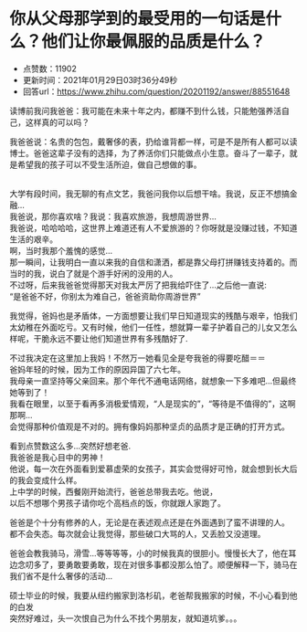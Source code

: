 # 你从父母那学到的最受用的一句话是什么？他们让你最佩服的品质是什么？
- 点赞数：11902
- 更新时间：2021年01月29日03时36分49秒
- 回答url：https://www.zhihu.com/question/20201192/answer/88551648
<body>
 <p data-pid="_Nev31tp">读博前我问我爸爸：我可能在未来十年之内，都赚不到什么钱，只能勉强养活自己，这样真的可以吗？</p>
 <p data-pid="TKthsqGD">我爸爸说：名贵的包包，戴奢侈的表，扔给谁背都一样，可是不是所有人都可以读博士。爸爸这辈子没有的选择，为了养活你们只能做点小生意。奋斗了一辈子，就是希望我的孩子可以不受生活所迫，做自己想做的事。</p>
 <p data-pid="r3yPxSVK"><br>
  大学有段时间，我无聊的有点文艺，我爸问我你以后想干啥。我说，反正不想搞金融...<br>
  我爸说，那你喜欢啥？我说：我喜欢旅游，我想周游世界...<br>
  我爸说，哈哈哈哈，这世界上难道还有人不爱旅游的？你呀就是没赚过钱，不知道生活的艰辛。<br>
  啊，当时我那个羞愧的感觉...<br>
  那一瞬间，让我明白一直以来我的自信和潇洒，都是靠父母打拼赚钱支持着的。而当时的我，说白了就是个游手好闲的没用的人。<br>
  不过呀，后来我爸爸觉得那天对我太严厉了把我给吓住了...之后他一直说:<br>
  “是爸爸不好，你别太为难自己，爸爸资助你周游世界”</p>
 <p data-pid="rJCf0RHl">我觉得，爸妈也是矛盾体，一方面想要让我们早日知道现实的残酷与艰辛，怕我们太幼稚在外面吃亏。又有时候，他们一任性，想就算一辈子护着自己的儿女又怎么样呢，干脆永远不要让他们知道世界有多残酷好了.</p>
 <p data-pid="oWhqKHnQ">不过我决定在这里加上我妈！不然万一她看见全是夸我爸的得要吃醋＝＝<br>
  爸妈年轻的时候，因为工作的原因异国了六七年。<br>
  我母亲一直坚持等父亲回来。那个年代不通电话网络，就想象一下多难吧...但最终她等到了！<br>
  我看在眼里，以至于看再多消极爱情观，“人是现实的”，“等待是不值得的”，这啊那啊...<br>
  会觉得那种价值观是不对的。拥有像妈妈那种坚贞的品质才是正确的打开方式。</p>
 <p data-pid="5ghl1Mt7">看到点赞数这么多...突然好想老爸.<br>
  我爸爸是我心目中的男神！<br>
  他说，每一次在外面看到爱慕虚荣的女孩子，其实会觉得好可怜，就会想到长大后的我会变成什么样。<br>
  上中学的时候，西餐刚开始流行，爸爸总带我去吃。他说，<br>
  以后不想哪个男孩子请你吃个高档点的饭，你就跟人家跑了。</p>
 <p data-pid="N33NSS7g">爸爸是个十分有修养的人，无论是在表述观点还是在外面遇到了蛮不讲理的人。<br>
  都不会失态。每次就会让我觉得，那些破口大骂的人，又丢脸又没道理。</p>
 <p data-pid="10AruKqD">爸爸会教我骑马，滑雪...等等等等，小的时候我真的很胆小。慢慢长大了，他在耳边念叨多了，要勇敢要勇敢，现在对很多事都没那么怕了。顺便解释一下，骑马在我们省不是什么奢侈的活动...</p>
 <p data-pid="-wvr7a_Q">硕士毕业的时候，我要从纽约搬家到洛杉矶，老爸帮我搬家的时候，不小心看到他的白发<br>
  突然好难过，头一次恨自己为什么不找个男朋友，就知道坑爹。。。</p>
</body>